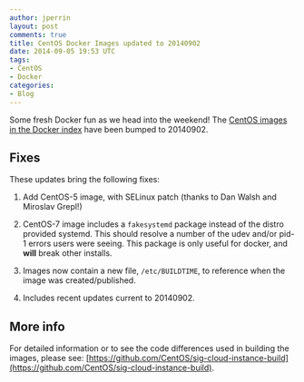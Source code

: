 ```yaml
---
author: jperrin
layout: post
comments: true
title: CentOS Docker Images updated to 20140902
date: 2014-09-05 19:53 UTC
tags:
- CentOS
- Docker
categories:
- Blog
---
```

Some fresh Docker fun as we head into the weekend! The [CentOS images in the Docker index](https://registry.hub.docker.com/_/centos/) have been bumped to 20140902.

## Fixes

These updates bring the following fixes: 

1. Add CentOS-5 image, with SELinux patch (thanks to Dan Walsh and Miroslav Grepl!) 

2. CentOS-7 image includes a `fakesystemd` package instead of the distro provided systemd. This should resolve a number of the udev and/or pid-1 errors users were seeing. This package is only useful for docker, and **will** break other installs.

3. Images now contain a new file, `/etc/BUILDTIME`, to reference when the image was created/published.

4. Includes recent updates current to 20140902.

## More info

For detailed information or to see the code differences used in building the images, please see: [https://github.com/CentOS/sig-cloud-instance-build](https://github.com/CentOS/sig-cloud-instance-build).
